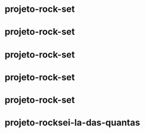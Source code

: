 # projeto-rock-set
# projeto-rock-set
# projeto-rock-set
# projeto-rock-set
# projeto-rock-set
# projeto-rocksei-la-das-quantas
